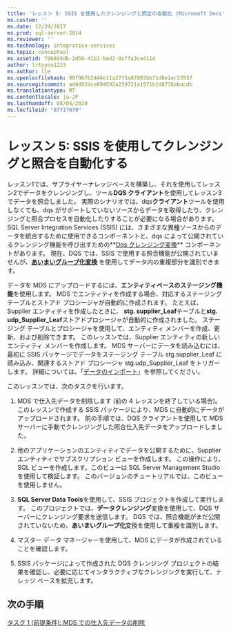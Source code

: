 ```yaml
---
title: 'レッスン 5: SSIS を使用したクレンジングと照合の自動化 |Microsoft Docs'
ms.custom: ''
ms.date: 12/29/2017
ms.prod: sql-server-2014
ms.reviewer: ''
ms.technology: integration-services
ms.topic: conceptual
ms.assetid: f068d4db-2d56-41b1-bed2-0cffa3ca411d
author: lrtoyou1223
ms.author: lle
ms.openlocfilehash: 90f967b2446e11a27f5a87803bb71d6e1ec53557
ms.sourcegitcommit: ad4d92dce894592a259721a1571b1d8736abacdb
ms.translationtype: MT
ms.contentlocale: ja-JP
ms.lasthandoff: 08/04/2020
ms.locfileid: "87717079"
---
```

# <a name="lesson-5-automating-the-cleansing-and-matching-using-ssis"></a>レッスン 5: SSIS を使用してクレンジングと照合を自動化する
  レッスン1では、サプライヤーナレッジベースを構築し、それを使用してレッスン2でデータをクレンジングし、ツール**DQS クライアント**を使用してレッスン3でデータを照合しました。 実際のシナリオでは、dqs**クライアント**ツールを使用しなくても、dqs がサポートしていないソースからデータを取得したり、クレンジングと照合プロセスを自動化したりすることが必要になる場合があります。 SQL Server Integration Services (SSIS) には、さまざまな異種ソースからのデータを統合するために使用できるコンポーネントと、dqs によって公開されているクレンジング機能を呼び出すための**[Dqs クレンジング変換](https://msdn.microsoft.com/library/ee677619.aspx)** コンポーネントがあります。 現在、DQS では、SSIS で使用する照合機能が公開されていませんが、**[あいまいグループ化変換](../integration-services/data-flow/transformations/fuzzy-grouping-transformation.md)** を使用してデータ内の重複部分を識別できます。  
  
 データを MDS にアップロードするには、**エンティティベースのステージング機能**を使用します。 MDS でエンティティを作成する場合、対応するステージング テーブルとストアド プロシージャが自動的に作成されます。 たとえば、Supplier エンティティを作成したときに、 **stg. supplier_Leaf**テーブルと**stg. udp_Supplier_Leaf**ストアドプロシージャが自動的に作成されました。 ステージング テーブルとプロシージャを使用して、エンティティ メンバーを作成、更新、および削除できます。 このレッスンでは、Supplier エンティティの新しいエンティティ メンバーを作成します。 MDS サーバーにデータを読み込むには、最初に SSIS パッケージでデータをステージング テーブル stg.supplier_Leaf に読み込み、関連するストアド プロシージャ stg.udp_Supplier_Leaf をトリガーします。 詳細については、「[データのインポート](../master-data-services/overview-importing-data-from-tables-master-data-services.md)」を参照してください。  
  
 このレッスンでは、次のタスクを行います。  
  
1.  MDS で仕入先データを削除します (前の 4 レッスンを終了している場合)。 このレッスンで作成する SSIS パッケージにより、MDS に自動的にデータがアップロードされます。 前の手順では、DQS クライアントを使用して MDS サーバーに手動でクレンジングした照合仕入先データをアップロードしました。  
  
2.  他のアプリケーションのエンティティでデータを公開するために、Supplier エンティティでサブスクリプション ビューを作成します。 この操作により、SQL ビューを作成します。このビューは SQL Server Management Studio を使用して検証します。 このバージョンのチュートリアルでは、このビューを使用しません。  
  
3.  **SQL Server Data Tools**を使用して、SSIS プロジェクトを作成して実行します。 このプロジェクトでは、**データクレンジング**変換を使用して、DQS サーバーにクレンジング要求を送信します。 DQS では、照合機能がまだ公開されていないため、**あいまいグループ化**変換を使用して重複を識別します。  
  
4.  マスター データ マネージャーを使用して、MDS にデータが作成されていることを確認します。  
  
5.  SSIS パッケージによって作成された DQS クレンジング プロジェクトの結果を確認し、必要に応じてインタラクティブなクレンジングを実行して、ナレッジ ベースを拡充します。  
  
## <a name="next-step"></a>次の手順  
 [タスク 1 &#40;前提条件&#41;: MDS での仕入先データの削除](../../2014/tutorials/task-1-prerequisite-removing-supplier-data-in-mds.md)  
  
  
